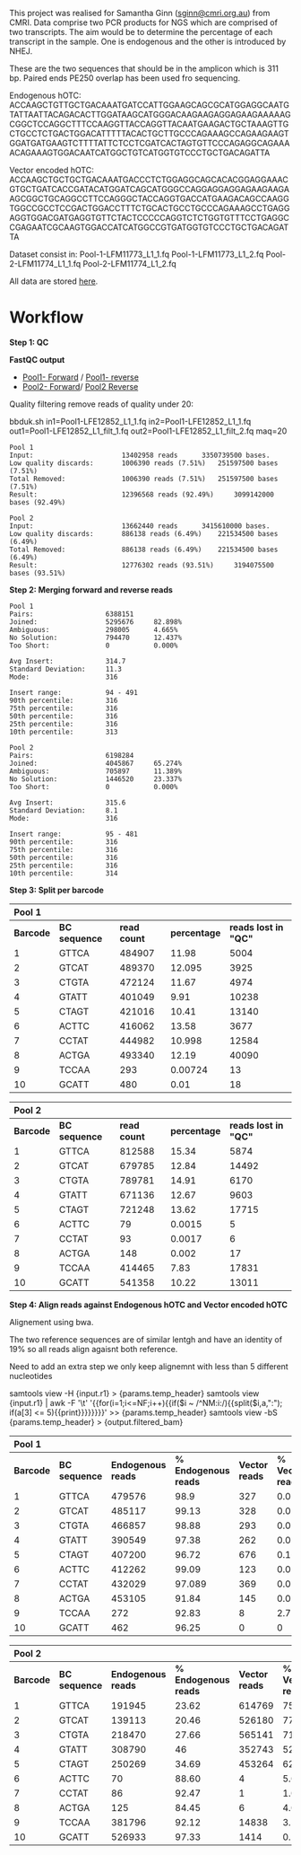 

This project was realised for Samantha Ginn (sginn@cmri.org.au) from CMRI. Data comprise two PCR products for NGS which are comprised of two transcripts. The aim would be to determine the percentage of each transcript in the sample. One is endogenous and the other is introduced by NHEJ.

These are the two sequences that should be in the amplicon which is 311 bp. Paired ends PE250 overlap has been used fro sequencing.

Endogenous hOTC: 
ACCAAGCTGTTGCTGACAAATGATCCATTGGAAGCAGCGCATGGAGGCAATGTATTAATTACAGACACTTGGATAAGCATGGGACAAGAAGAGGAGAAGAAAAAGCGGCTCCAGGCTTTCCAAGGTTACCAGGTTACAATGAAGACTGCTAAAGTTGCTGCCTCTGACTGGACATTTTTACACTGCTTGCCCAGAAAGCCAGAAGAAGTGGATGATGAAGTCTTTTATTCTCCTCGATCACTAGTGTTCCCAGAGGCAGAAAACAGAAAGTGGACAATCATGGCTGTCATGGTGTCCCTGCTGACAGATTA

Vector encoded hOTC: 
ACCAAGCTGCTGCTGACAAATGACCCTCTGGAGGCAGCACACGGAGGAAACGTGCTGATCACCGATACATGGATCAGCATGGGCCAGGAGGAGGAGAAGAAGAAGCGGCTGCAGGCCTTCCAGGGCTACCAGGTGACCATGAAGACAGCCAAGGTGGCCGCCTCCGACTGGACCTTTCTGCACTGCCTGCCCAGAAAGCCTGAGGAGGTGGACGATGAGGTGTTCTACTCCCCCAGGTCTCTGGTGTTTCCTGAGGCCGAGAATCGCAAGTGGACCATCATGGCCGTGATGGTGTCCCTGCTGACAGATTA

Dataset consist in:
Pool-1-LFM11773_L1_1.fq Pool-1-LFM11773_L1_2.fq
Pool-2-LFM11774_L1_1.fq Pool-2-LFM11774_L1_2.fq


All data are stored [here](https://csiroau-my.sharepoint.com/:f:/r/personal/kle065_csiro_au/Documents/CMRI%20projects/Sam/January_2024?csf=1&web=1&e=KJTdst).

# Workflow

**Step 1: QC**

**FastQC output**
- [Pool1- Forward](https://github.com/annehklein/Endogenous_vs_Vector_hoTC_January2024/blob/main/Pool-1-LFM11773_L1_1_fastqc.html) / [Pool1- reverse](https://github.com/annehklein/Endogenous_vs_Vector_hoTC_January2024/blob/main/Pool-1-LFM11773_L1_2_fastqc.html)
- [Pool2- Forward](https://github.com/annehklein/Endogenous_vs_Vector_hoTC_January2024/blob/main/Pool-2-LFM11774_L1_1_fastqc.html)/ [Pool2 Reverse](https://github.com/annehklein/Endogenous_vs_Vector_hoTC_January2024/blob/main/Pool-2-LFM11774_L1_2_fastqc.html)


Quality filtering remove reads of quality under 20:

bbduk.sh in1=Pool1-LFE12852_L1_1.fq in2=Pool1-LFE12852_L1_1.fq out1=Pool1-LFE12852_L1_filt_1.fq out2=Pool1-LFE12852_L1_filt_2.fq maq=20
```
Pool 1
Input:                  	13402958 reads 		3350739500 bases.
Low quality discards:   	1006390 reads (7.51%) 	251597500 bases (7.51%)
Total Removed:          	1006390 reads (7.51%) 	251597500 bases (7.51%)
Result:                 	12396568 reads (92.49%) 	3099142000 bases (92.49%)

```
```
Pool 2
Input:                  	13662440 reads 		3415610000 bases.
Low quality discards:   	886138 reads (6.49%) 	221534500 bases (6.49%)
Total Removed:          	886138 reads (6.49%) 	221534500 bases (6.49%)
Result:                 	12776302 reads (93.51%) 	3194075500 bases (93.51%)
```

**Step 2: Merging forward and reverse reads**

```
Pool 1
Pairs:               	6388151
Joined:              	5295676   	82.898%
Ambiguous:           	298005   	4.665%
No Solution:         	794470   	12.437%
Too Short:           	0       	0.000%

Avg Insert:          	314.7
Standard Deviation:  	11.3
Mode:                	316

Insert range:        	94 - 491
90th percentile:     	316
75th percentile:     	316
50th percentile:     	316
25th percentile:     	316
10th percentile:     	313
```
```
Pool 2
Pairs:               	6198284
Joined:              	4045867   	65.274%
Ambiguous:           	705897   	11.389%
No Solution:         	1446520   	23.337%
Too Short:           	0       	0.000%

Avg Insert:          	315.6
Standard Deviation:  	8.1
Mode:                	316

Insert range:        	95 - 481
90th percentile:     	316
75th percentile:     	316
50th percentile:     	316
25th percentile:     	316
10th percentile:     	314
```


**Step 3: Split per barcode**

|**Pool 1**|||||
|:-----------|:-----------|:-----------|:-----------|:-----------|
|**Barcode**|**BC sequence** 	|**read count**|**percentage**|**reads lost in "QC"**|
|1|	GTTCA	|484907	|11.98|5004|
|2	|GTCAT	|489370	|12.095|3925|
|3|	CTGTA|	472124|	11.67|4974|
|4	|GTATT|	401049|	9.91|10238|
|5|	CTAGT|	421016	|10.41|13140|
|6	|ACTTC|	416062	|13.58|3677|
|7	|CCTAT|	444982|	10.998|12584|
|8	|ACTGA|	493340|	12.19|40090|
|9	|TCCAA|	293	|0.00724|13|
|10	|GCATT|	480|	0.01|18|
		
|**Pool 2**|||||
|:-----------|:-----------|:-----------|:-----------|:-----------|
|**Barcode**|**BC sequence** 	|**read count**|**percentage**|**reads lost in "QC"**|
|1|	GTTCA|	812588|	15.34|5874|
|2	|GTCAT|	679785|	12.84|14492|
|3|	CTGTA|	789781|	14.91|6170|
|4|	GTATT|	671136|	12.67|9603|
|5|	CTAGT|	721248	|13.62|17715|
|6	|ACTTC	|79|	0.0015|5|
|7	|CCTAT|	93|	0.0017|6|
|8|	ACTGA|	148|	0.002|17|
|9	|TCCAA|	414465	|7.83|17831|
|10	|GCATT	|541358|	10.22|13011|

				


**Step 4: Align reads against Endogenous hOTC and Vector encoded hOTC**

Alignement using bwa.

The two reference sequences are of similar lentgh and have an identity of 19% so all reads align agaisnt both reference.

Need to add an extra step we only keep alignemnt with less than 5 different nucleotides

samtools view -H {input.r1} > {params.temp_header}
samtools view {input.r1} | awk -F '\t' '{{for(i=1;i<=NF;i++){{if($i ~ /^NM:i:/){{split($i,a,":"); if(a[3] <= 5){{print}}}}}}}}' >> {params.temp_header}
samtools view -bS {params.temp_header} > {output.filtered_bam}

|**Pool 1**|||||||
|:-----------|:-----------|:-----------|:-----------|:-----------|:-----------|:-----------|
|**Barcode**|**BC sequence** 	|**Endogenous reads**	|	**% Endogenous reads**	|**Vector reads**	|	**% Vector reads**	|
|1	|GTTCA|			479576	|98.9		|327	|0.067|
|2|	GTCAT|			485117|	99.13	|	328|	0.067|
|3|	CTGTA|			466857|	98.88|		293|	0.06|
|4	|GTATT|			390549	|97.38	|	262	|0.06|
|5	|CTAGT|		407200|	96.72		|676|	0.16|
|6	|ACTTC|			412262|	99.09	|	123|	0.029|
|7	|CCTAT|	432029|	97.089|		369|	0.08|
|8|	ACTGA|	453105|	91.84	|	145|	0.029|
|9	|TCCAA|	272|92.83	|	8|	2.73|
|10	|GCATT	|		462|	96.25	|	0|	0|

								
|**Pool 2**||||||
|:-----------|:-----------|:-----------|:-----------|:-----------|:-----------|
|**Barcode**|**BC sequence** | **Endogenous reads**	|	**% Endogenous reads**	|**Vector reads**	|	**% Vector reads**	|
|1|	GTTCA|	191945|23.62	|	614769|	75.65|
|2|	GTCAT	|139113|	20.46	|526180|	77.4|
|3|	CTGTA|	218470	|27.66	|	565141|	71.55|
|4|	GTATT|	308790|46	|	352743|	52.55|
|5	|CTAGT|		250269|	34.69		|453264|	62.84|
|6	|ACTTC|			70|	88.60	|	4|	5.06|
|7	|CCTAT|	86|	92.47|		1|1.075|
|8|	ACTGA|	125	|84.45	|6|	4.05|
|9	|TCCAA|	381796|	92.12	|	14838|	3.58|
|10|	GCATT	|526933|97.33	|1414	|0.26|
										


